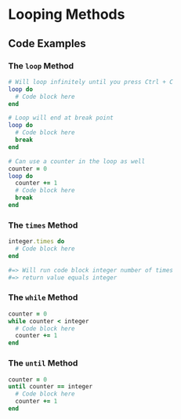 # Looping Methods

## Code Examples

### The `loop` Method

```ruby
# Will loop infinitely until you press Ctrl + C
loop do
  # Code block here  
end

# Loop will end at break point
loop do
  # Code block here
  break
end

# Can use a counter in the loop as well
counter = 0
loop do
  counter += 1
  # Code block here
  break
end
```

### The `times` Method

```ruby
integer.times do
  # Code block here
end

#=> Will run code block integer number of times
#=> return value equals integer
```

### The `while` Method

```ruby
counter = 0
while counter < integer
  # Code block here
  counter += 1
end
```

### The `until` Method

```ruby
counter = 0
until counter == integer
  # Code block here
  counter += 1
end
```